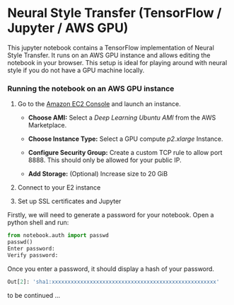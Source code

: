 # Neural Style Transfer  (TensorFlow / Jupyter / AWS GPU) 

This jupyter notebook contains a TensorFlow implementation of Neural Style Transfer. It runs on an AWS GPU instance and allows editing the notebook in your browser. This setup is ideal for playing around with neural style if you do not have a GPU machine locally. 

### Running the notebook on an AWS GPU instance

1. Go to the [Amazon EC2 Console](https://console.aws.amazon.com/ec2/v2/) and launch an instance.

   * **Choose AMI:** Select a *Deep Learning Ubuntu AMI* from the AWS Marketplace.
   
   * **Choose Instance Type:** Select a GPU compute *p2.xlarge* Instance.
      
   * **Configure Security Group:** Create a custom TCP rule to allow port 8888. This should only be allowed for your public IP. 
   
   * **Add Storage:** (Optional) Increase size to 20 GiB
   
2. Connect to your E2 instance

3. Set up SSL certificates and Jupyter

Firstly, we will need to generate a password for your notebook. Open a python shell and run:
```python
from notebook.auth import passwd
passwd()
Enter password:
Verify password:
```
Once you enter a password, it should display a hash of your password.
```python
Out[2]: 'sha1:xxxxxxxxxxxxxxxxxxxxxxxxxxxxxxxxxxxxxxxxxxxxxxxxxxxx'
```

to be continued ...
